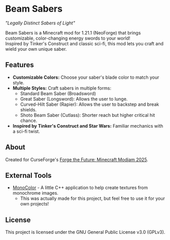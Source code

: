 # Beam Sabers
*"Legally Distinct Sabers of Light"*  

Beam Sabers is a Minecraft mod for 1.21.1 (NeoForge) that brings customizable, color-changing energy swords to your world!   
Inspired by Tinker's Construct and classic sci-fi, this mod lets you craft and wield your own unique saber.

## Features
- **Customizable Colors:** Choose your saber's blade color to match your style.  
- **Multiple Styles:** Craft sabers in multiple forms:  
  - Standard Beam Saber (Broadsword)
  - Great Saber (Longsword): Allows the user to lunge.
  - Curved-Hilt Saber (Rapier): Allows the user to backstep and break shields.
  - Shoto Beam Saber (Cutlass): Shorter reach but higher critical hit chance.
- **Inspired by Tinker's Construct and Star Wars:** Familiar mechanics with a sci-fi twist.  

## About
Created for CurseForge's [Forge the Future: Minecraft Modjam 2025](https://mod.curseforge.com/minecraft-modjam/).  

## External Tools
- [MonoColor](https://github.com/scalar-studios/MonoColor) - A little C++ application to help create textures from monochrome images.  
  - This was actually made for this project, but feel free to use it for your own projects!  

## License
This project is licensed under the GNU General Public License v3.0 (GPLv3).  
